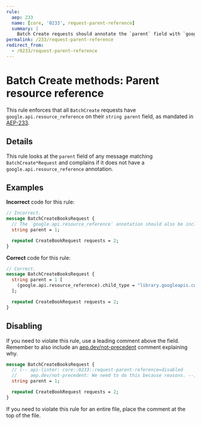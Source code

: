 ```yaml
---
rule:
  aep: 233
  name: [core, '0233', request-parent-reference]
  summary: |
    Batch Create requests should annotate the `parent` field with `google.api.resource_reference`.
permalink: /233/request-parent-reference
redirect_from:
  - /0233/request-parent-reference
---
```


# Batch Create methods: Parent resource reference

This rule enforces that all `BatchCreate` requests have
`google.api.resource_reference` on their `string parent` field, as mandated in
[AEP-233][].

## Details

This rule looks at the `parent` field of any message matching `BatchCreate*Request` and
complains if it does not have a `google.api.resource_reference` annotation.

## Examples

**Incorrect** code for this rule:

```proto
// Incorrect.
message BatchCreateBooksRequest {
  // The `google.api.resource_reference` annotation should also be included.
  string parent = 1;

  repeated CreateBookRequest requests = 2;
}
```

**Correct** code for this rule:

```proto
// Correct.
message BatchCreateBooksRequest {
  string parent = 1 [
    (google.api.resource_reference).child_type = "library.googleapis.com/Book"
  ];

  repeated CreateBookRequest requests = 2;
}
```

## Disabling

If you need to violate this rule, use a leading comment above the field.
Remember to also include an [aep.dev/not-precedent][] comment explaining why.

```proto
message BatchCreateBooksRequest {
  // (-- api-linter: core::0233::request-parent-reference=disabled
  //     aep.dev/not-precedent: We need to do this because reasons. --)
  string parent = 1;

  repeated CreateBookRequest requests = 2;
}
```

If you need to violate this rule for an entire file, place the comment at the
top of the file.

[aep-233]: https://aep.dev/233
[aep.dev/not-precedent]: https://aep.dev/not-precedent
